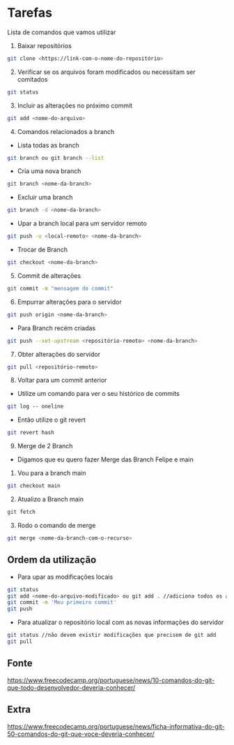 # Tarefas

Lista de comandos que vamos utilizar

1. Baixar repositórios
```bash
git clone <https://link-com-o-nome-do-repositório>
```
2. Verificar se os arquivos foram modificados ou necessitam ser comitados 
```bash
git status
```
3. Incluir as alterações no próximo commit
```bash
git add <nome-do-arquivo>
```
4. Comandos relacionados a branch
- Lista todas as branch
```bash
git branch ou git branch --list
```
- Cria uma nova branch
```bash
git branch <nome-da-branch>
```
- Excluir uma branch
```bash
git branch -d <nome-da-branch>
```
- Upar a branch local para um servidor remoto
```bash
git push -u <local-remoto> <nome-da-branch>
```
- Trocar de Branch
```bash
git checkout <nome-da-branch>
```


5. Commit de alterações
```bash
git commit -m "mensagem do commit"
```
6. Empurrar alterações para o servidor
```bash
git push origin <nome-da-branch>
```
- Para Branch recém criadas

```bash
git push --set-upstream <repositório-remoto> <nome-da-branch>
```
7. Obter alterações do servidor

```bash
git pull <repositório-remoto>
```
8. Voltar para um commit anterior
- Utilize um comando para ver o seu histórico de commits
```bash
git log -- oneline
```
- Então utilize o git revert
```bash
git revert hash
```

9. Merge de 2 Branch
- Digamos que eu quero fazer Merge das Branch Felipe e main
1. Vou para a branch main
```bash
git checkout main
```
2. Atualizo a Branch main
```bash
git fetch
```
3. Rodo o comando de merge
```bash
git merge <nome-da-branch-com-o-recurso>
```
## Ordem da utilização

- Para upar as modificações locais
```bash
git status
git add <nome-do-arquivo-modificado> ou git add . //adiciona todos os arquivos
git commit -m 'Meu primeiro commit'
git push
```
- Para atualizar o repositório local com as novas informações do servidor
```bash
git status //não devem existir modificações que precisem de git add
git pull
```

## Fonte
https://www.freecodecamp.org/portuguese/news/10-comandos-do-git-que-todo-desenvolvedor-deveria-conhecer/

## Extra
https://www.freecodecamp.org/portuguese/news/ficha-informativa-do-git-50-comandos-do-git-que-voce-deveria-conhecer/
